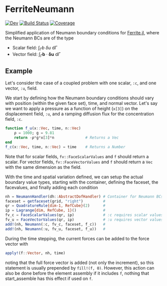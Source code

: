 # FerriteNeumann

[![Dev](https://img.shields.io/badge/docs-dev-blue.svg)](https://KnutAM.github.io/FerriteNeumann.jl/dev)
[![Build Status](https://github.com/KnutAM/FerriteNeumann.jl/actions/workflows/CI.yml/badge.svg?branch=main)](https://github.com/KnutAM/FerriteNeumann.jl/actions/workflows/CI.yml?query=branch%3Amain)
[![Coverage](https://codecov.io/gh/KnutAM/FerriteNeumann.jl/branch/main/graph/badge.svg)](https://codecov.io/gh/KnutAM/FerriteNeumann.jl)

Simplified application of Neumann boundary conditions for [Ferrite.jl](https://github.com/Ferrite-FEM/Ferrite.jl/), 
where the Neumann BCs are of the type

- Scalar field: $\int_{\Gamma} b \ \delta u \ \mathrm{d}\Gamma$
- Vector field: $\int_{\Gamma} \boldsymbol{b} \cdot \boldsymbol{\delta u} \ \mathrm{d}\Gamma$

## Example
Let's consider the case of a coupled problem with one 
scalar, `:c`, and one vector, `:u`, field. 

We start by defining how the Neumann boundary conditions should vary with 
position (within the given face set), time, and normal vector. 
Let's say we want to apply a pressure as a function of height (`x[3]`) on 
the displacement field, `:u`, and a ramping diffusion flux for the 
concentration field, `:c`. 
```julia
function f_u(x::Vec, time, n::Vec)
    ρ = 1000; g = 9.81
    return -ρ*g*x[3]*n              # Returns a Vec
end
f_c(x::Vec, time, n::Vec) = time    # Returns a Number
```

Note that for scalar fields, `fv::FaceScalarValues` and `f` should 
return a scalar. For vector fields, `fv::FaceVectorValues` and `f` 
should return a `Vec` with the same dimension as the field.

With the time and spatial variation defined, we can setup the actual 
boundary value types, starting with the container, defining the faceset, 
the facevalues, and finally adding each condition

```julia
nh = NeumannHandler(dh::AbstractDofHandler) # Container for Neumann BCs
faceset = getfaceset(grid, "right")         # 
qr = QuadratureRule{dim-1, RefCube}(2)      # 
ip = Lagrange{dim, RefCube, 1}()            #
fv_c = FaceScalarValues(qr, ip)             # :c requires scalar values
fv_u = FaceVectorValues(qr, ip)             # :u requires vector values
add!(nh, Neumann(:c, fv_c, faceset, f_c))   #
add!(nh, Neumann(:u, fv_u, faceset, f_u))   # 
```

During the time stepping, the current forces can be added to the force vector with 

```julia
apply!(f::Vector, nh, time)
```
noting that the full force vector is added (not only the increment), so this statement 
is usually prepended by `fill!(f, 0)`. However, this action can also be done before 
the element assembly if it includes `f`, nothing that start_assemble has this effect
if used on `f`. 
